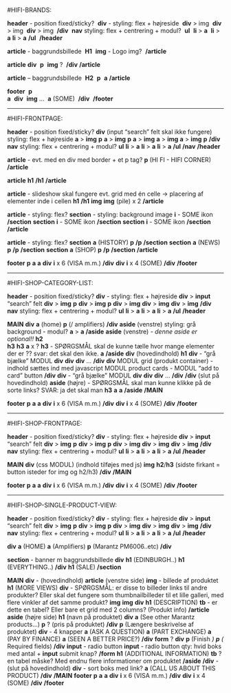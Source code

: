 
#HIFI-BRANDS:

**header** - position fixed/sticky? 
    **div** - styling: flex + højreside 
        **div** > img 
        **div** > img 
        **div** > img 
    **/div** 
    **nav** styling: flex + centrering + modul? 
        **ul** 
            **li** > **a** 
            **li** > **a**
            **li** > **a**
        **/ul** 
**/header**

**article** - baggrundsbillede 
    **H1** 
    **img** - Logo img? 
**/article** 

**article**
    **div** 
    **p** 
    **img** ? 
    **/div**
**/article** 

**article** – baggrundsbillede 
    **H2** 
    **p** 
    **a** 
**/article** 

**footer** 
    **p**       
    **a** 
    **div** 
        **img** … 
        **a** (SOME) 
    **/div** 
**/footer**
_________________________________________________________________________

#HIFI-FRONTPAGE:

**header** - position fixed/sticky?
    **div** (input “search” felt skal ikke fungere) styling: flex + højreside
        **a** > **img** **p**
        **a** > **img** **p**
        **a** > **img**
        **a** > **img**
        **a** > **img** **p**
    **/div**
    **nav** styling: flex + centrering + modul?
        **ul**
            **li** > **a**
            **li** > **a**
            **li** > **a**
        **/ul**
    **/nav**
**/header**

**article**
    - evt. med en div med border + et p tag? 
    **p** (HI FI - HIFI CORNER)
**/article**

**article**
    **h1**
    **/h1**
**/article**

**article** - slideshow skal fungere
    evt. grid med én celle -> placering af elementer inde i cellen
    **h1**
    **/h1**
    **img**
    **img** (pile) x 2
**/article**

**article** - styling: flex?
    **section** - styling: background image
        **i** - SOME ikon
    **/section**
    **section**
        **i** - SOME ikon
    **/section**
    **section**
        **i** - SOME ikon
    **/section**
**/article**

**article** - styling: flex?
    **section**
        **a** (HISTORY)
        **p**
        **/p**
    **/section**
    **section**
        **a** (NEWS)
        **p**
        **/p**
    **/section**
        **section**
        **a** (SHOP)
        **p**
        **/p**
    **/section**
**/article**

**footer**
    **p**
    **a**
    **a**
    **div**
        **i** x 6 (VISA m.m.)
    **/div**
    **div**
        **i** x 4 (SOME)
    **/div**
**/footer**
____________________________________________________________________________

#HIFI-SHOP-CATEGORY-LIST:

**header** - position fixed/sticky?
    **div** - styling: flex + højreside
        **div** > **input** “search” felt
        **div** > **img** **p**
        **div** > **img** **p**
        **div** > **img**
        **div** > **img**
        **div** > **img**
    **/div**
    **nav** styling: flex + centrering + modul?
        **ul**
            **li** > **a**
            **li** > **a**
            **li** > **a**
        **/ul**
**/header**

**MAIN**
    **div**
        **a** (home)
        **p** (/ amplifiers)
    **/div**
    **aside** (venstre) styling: grå background - modul?
        **a** > **a**
    **/aside**
    **aside** (venstre) - *denne aside er optional!!*
        **h2**  
        **h3**
        **h3**
        **a** x ?
        **h3** - SPØRGSMÅL skal de kunne tælle hvor mange elementer der er ?? svar: det skal den ikke.
        **a**
    **/aside**
    **div** (hovedindhold)
        **h1**
        **div** - “grå bjælke” MODUL
            **div**
            **div**
            **div**
            …
        **/div**
        **div** MODUL grid (produkt container)
            - indhold sættes ind med javascript MODUL product cards
            - MODUL “add to card” button
        **/div**
        **div** - “grå bjælke” MODUL
            **div**
            **div**
            **div**
            …
        **/div**
    **/div** (slut på hovedindhold)
    **aside** (højre) - SPØRGSMÅL skal man kunne klikke på de sorte links? SVAR: ja det skal man
        **h3**
        **a**
        **a**
    **/aside**
**/MAIN**

**footer**
    **p**
    **a**
    **a**
    **div**
        **i** x 6 (VISA m.m.)
    **/div**
    **div**
        **i** x 4 (SOME)
    **/div**
**/footer**
_________________________________________________________________________

#HIFI-SHOP-FRONTPAGE:

**header** - position fixed/sticky?
    **div** - styling: flex + højreside
        **div** > **input** “search” felt
        **div** > **img** **p**
        **div** > **img** **p**
        **div** > **img**
        **div** > **img**
        **div** > **img**
    **/div**
    **nav** styling: flex + centrering + modul?
        **ul**
            **li** > **a**
            **li** > **a**
            **li** > **a**
        **/ul**
**/header**

**MAIN**
    **div** (css MODUL)
        (indhold tilføjes med js)
        **img**
        **h2**/**h3**
        (sidste firkant = button isteder for img og h2/h3)
    **/div**
**/MAIN**

**footer**
    **p**
    **a**
    **a**
    **div**
        **i** x 6 (VISA m.m.)
    **/div**
    **div**
        **i** x 4 (SOME)
    **/div**
**/footer**
_______________________________________________________________________

#HIFI-SHOP-SINGLE-PRODUCT-VIEW:

**header** - position fixed/sticky?
    **div** - styling: flex + højreside
        **div** > **input** “search” felt
        **div** > **img** **p**
        **div** > **img** **p**
        **div** > **img**
        **div** > **img**
        **div** > **img**
    **/div**
    **nav** styling: flex + centrering + modul?
        **ul**
            **li** > **a**
            **li** > **a**
            **li** > **a**
        **/ul**
**/header**

**div**
    **a** (HOME)
    **a** (Amplifiers)
    **p** (Marantz PM6006..etc)
**/div**

**section** - banner m baggrundsbillede
    **div**
        **h1** (EDINBURGH..)
        **h1** (EVERYTHING..)
    **/div**
    **h1** (SALE)
**/section**

**MAIN**
    **div** - (hovedindhold)
        **article** (venstre side)
            **img** - billede af produktet
            **h1** (MORE VIEWS)
            **div** - SPØRGSMÅL: er disse to billeder links til andre produkter? Eller skal det fungere som thumbnailbilleder til et lille galleri, med flere vinkler af det samme produkt?
                **img**
                **img**
            **div**
            **h1** (DESCRIPTION)
            **tb** - er dette en tabel? Eller bare et grid med 2 columns? (Produkt info)
        **/article**
        **aside** (højre side)
            **h1** (navn på produktet)
            **div**
                **a** (See other Marantz products...)
                **p** ? (pris på produktet)
            **/div**
            **p** (Længere beskrivelse af produktet)
            **div** - 4 knapper
                **a** (ASK A QUESTION)
                **a** (PART EXCHANGE)
                **a** (PAY BY FINANCE)
                **a** (SEEN A BETTER PRICE?)
            **/div**
            **form** ?
                **div**
                    **p** (Finish *)
                    **p** (* Required fields)
                **/div**
                **input** - radio button
                **input** - radio button
                qty: hvid boks med antal +
                **input** submit knap?
            **/form**
            **h1** (ADDITIONAL INFORMATION)
            **tb** ? en tabel måske? Med endnu flere informationer om produktet
        **/aside**
    **/div** - (slut på hovedindhold)
    **div** - sort boks med link? 
        **a** (CALL US ABOUT THIS PRODUCT)
    **/div**
**/MAIN**
**footer**
    **p**
    **a**
    **a**
    **div**
        **i** x 6 (VISA m.m.)
    **/div**
    **div**
        **i** x 4 (SOME)
    **/div**
**/footer**